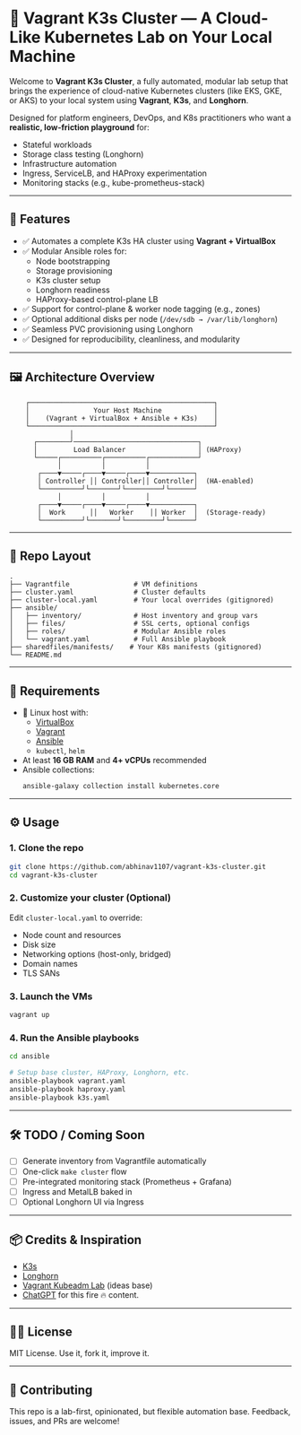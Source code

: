 # 🧪 Vagrant K3s Cluster — A Cloud-Like Kubernetes Lab on Your Local Machine

Welcome to **Vagrant K3s Cluster**, a fully automated, modular lab setup that brings the experience of cloud-native Kubernetes clusters (like EKS, GKE, or AKS) to your local system using **Vagrant**, **K3s**, and **Longhorn**.

Designed for platform engineers, DevOps, and K8s practitioners who want a **realistic, low-friction playground** for:
- Stateful workloads
- Storage class testing (Longhorn)
- Infrastructure automation
- Ingress, ServiceLB, and HAProxy experimentation
- Monitoring stacks (e.g., kube-prometheus-stack)

---

## 🚀 Features

- ✅ Automates a complete K3s HA cluster using **Vagrant + VirtualBox**
- ✅ Modular Ansible roles for:
  - Node bootstrapping
  - Storage provisioning
  - K3s cluster setup
  - Longhorn readiness
  - HAProxy-based control-plane LB
- ✅ Support for control-plane & worker node tagging (e.g., zones)
- ✅ Optional additional disks per node (`/dev/sdb → /var/lib/longhorn`)
- ✅ Seamless PVC provisioning using Longhorn
- ✅ Designed for reproducibility, cleanliness, and modularity

---

## 🖼️ Architecture Overview

```
    ┌──────────────────────────────────────────────┐
    │                Your Host Machine             │
    │    (Vagrant + VirtualBox + Ansible + K3s)    │
    └──────────────────────────────────────────────┘
               │
      ┌────────┘───────────────────────────────┐
      │         Load Balancer                  │ (HAProxy)
      └─────┌──────────┌──────────┌────────────┘
            │          │          │
       ┌────▼─────┌────▼─────┌────▼───────────┐
       │ Controller ││ Controller││ Controller│  (HA-enabled)
       └──────────┘└───────┘└─────────┘└──────┘
            │          │          │
       ┌────▼─────┌────▼─────┌────▼───────────┐
       │  Work      ││   Worker    ││ Worker  │  (Storage-ready)
       └──────────┘└───────┘└─────────┘└──────┘
```

---

## 📁 Repo Layout

```plaintext
.
├── Vagrantfile                # VM definitions
├── cluster.yaml               # Cluster defaults
├── cluster-local.yaml         # Your local overrides (gitignored)
├── ansible/
│   ├── inventory/             # Host inventory and group vars
│   ├── files/                 # SSL certs, optional configs
│   ├── roles/                 # Modular Ansible roles
│   └── vagrant.yaml           # Full Ansible playbook
├── sharedfiles/manifests/    # Your K8s manifests (gitignored)
└── README.md
```

---

## 🧰 Requirements

- 🐧 Linux host with:
  - [VirtualBox](https://www.virtualbox.org/)
  - [Vagrant](https://www.vagrantup.com/)
  - [Ansible](https://www.ansible.com/)
  - `kubectl`, `helm`
- At least **16 GB RAM** and **4+ vCPUs** recommended
- Ansible collections:
  ```bash
  ansible-galaxy collection install kubernetes.core
  ```

---

## ⚙️ Usage

### 1. Clone the repo

```bash
git clone https://github.com/abhinav1107/vagrant-k3s-cluster.git
cd vagrant-k3s-cluster
```

### 2. Customize your cluster (Optional)

Edit `cluster-local.yaml` to override:
- Node count and resources
- Disk size
- Networking options (host-only, bridged)
- Domain names
- TLS SANs

### 3. Launch the VMs

```bash
vagrant up
```

### 4. Run the Ansible playbooks

```bash
cd ansible

# Setup base cluster, HAProxy, Longhorn, etc.
ansible-playbook vagrant.yaml
ansible-playbook haproxy.yaml
ansible-playbook k3s.yaml
```

---

## 🛠️ TODO / Coming Soon

- [ ] Generate inventory from Vagrantfile automatically
- [ ] One-click `make cluster` flow
- [ ] Pre-integrated monitoring stack (Prometheus + Grafana)
- [ ] Ingress and MetalLB baked in
- [ ] Optional Longhorn UI via Ingress

---

## 📦 Credits & Inspiration

- [K3s](https://k3s.io/)
- [Longhorn](https://longhorn.io/)
- [Vagrant Kubeadm Lab](https://github.com/techiescamp/vagrant-kubeadm-kubernetes) (ideas base)
- [ChatGPT](https://chatgpt.com) for this fire 🔥 content.

---

## 🧑‍💻 License

MIT License. Use it, fork it, improve it.

---

## 👋 Contributing

This repo is a lab-first, opinionated, but flexible automation base. Feedback, issues, and PRs are welcome!
